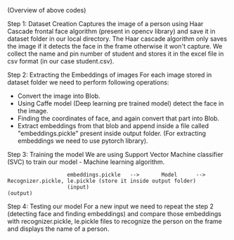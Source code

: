 
(Overview of above codes)

Step 1: Dataset Creation
  Captures the image of a person using Haar Cascade frontal face algorithm (present in opencv library) and save it in dataset folder in our local directory. The Haar cascade algorithm only saves the image if it detects the face in the frame otherwise it won't capture. We collect the name and pin number of student and stores it in the excel file in csv format (in our case student.csv).

Step 2: Extracting the Embeddings of images
  For each image stored in dataset folder we need to perform following operations:
  * Convert the image into Blob.
  * Using Caffe model (Deep learning pre trained model) detect the face in the image.
  * Finding the coordinates of face, and again convert that part into Blob.
  * Extract embeddings from that blob and append inside a file called "embeddings.pickle" present inside output folder. (For extracting embeddings we need to use pytorch library).

Step 3: Training the model
  We are using Support Vector Machine classifier (SVC) to train our model - Machine learning algorithm.
        
                       embeddings.pickle   -->       Model      --> Recognizer.pickle, le.pickle (store it inside output folder)
                       (input)                                          (output)
     
Step 4: Testing our model 
  For a new input we need to repeat the step 2 (detecting face and finding embeddings) and compare those embeddings with recognizer.pickle, le.pickle files to recognize the person on the frame and displays the name of a person.
  
  
